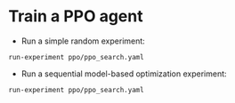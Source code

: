 # Train a PPO agent

- Run a simple random experiment:
```
run-experiment ppo/ppo_search.yaml
```

- Run a sequential model-based optimization experiment:
```
run-experiment ppo/ppo_search.yaml
```

